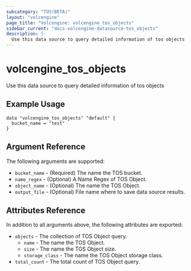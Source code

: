 ```yaml
---
subcategory: "TOS(BETA)"
layout: "volcengine"
page_title: "Volcengine: volcengine_tos_objects"
sidebar_current: "docs-volcengine-datasource-tos_objects"
description: |-
  Use this data source to query detailed information of tos objects
---
```

# volcengine_tos_objects
Use this data source to query detailed information of tos objects
## Example Usage
```hcl
data "volcengine_tos_objects" "default" {
  bucket_name = "test"
}
```
## Argument Reference
The following arguments are supported:
* `bucket_name` - (Required) The name the TOS bucket.
* `name_regex` - (Optional) A Name Regex of TOS Object.
* `object_name` - (Optional) The name the TOS Object.
* `output_file` - (Optional) File name where to save data source results.

## Attributes Reference
In addition to all arguments above, the following attributes are exported:
* `objects` - The collection of TOS Object query.
    * `name` - The name the TOS Object.
    * `size` - The name the TOS Object size.
    * `storage_class` - The name the TOS Object storage class.
* `total_count` - The total count of TOS Object query.


